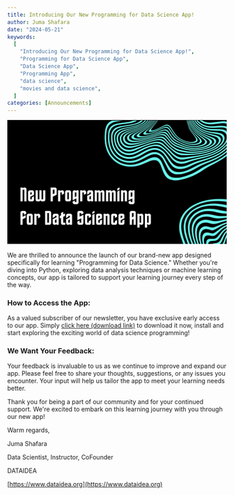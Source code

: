 ```yaml
---
title: Introducing Our New Programming for Data Science App!
author: Juma Shafara
date: "2024-05-21"
keywords:
  [
    "Introducing Our New Programming for Data Science App!",
    "Programming for Data Science App",
    "Data Science App",
    "Programming App",
    "data science",
    "movies and data science",
  ]
categories: [Announcements]
---
```


![Photo by DATAIDEA](/posts/new-programming-for-data-science-app/app.jpg)

We are thrilled to announce the launch of our brand-new app designed specifically for learning "Programming for Data Science." Whether you're diving into Python, exploring data analysis techniques or machine learning concepts, our app is tailored to support your learning journey every step of the way.

### How to Access the App:

As a valued subscriber of our newsletter, you have exclusive early access to our app. Simply [click here (download link)](https://drive.google.com/file/d/1GoCx29YNSgKI3beMu4h6EFX6b1v9joOd/view) to download it now, install and start exploring the exciting world of data science programming!

### We Want Your Feedback:

Your feedback is invaluable to us as we continue to improve and expand our app. Please feel free to share your thoughts, suggestions, or any issues you encounter. Your input will help us tailor the app to meet your learning needs better.

Thank you for being a part of our community and for your continued support. We're excited to embark on this learning journey with you through our new app!

Warm regards,

Juma Shafara

Data Scientist, Instructor, CoFounder

DATAIDEA

[https://www.dataidea.org](https://www.dataidea.org)
